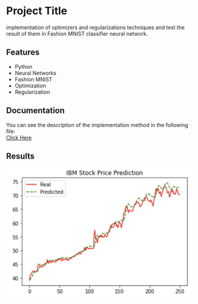
# Project Title

implementation of optimizers and regularizations techniques and test the result of them in Fashion MNIST classifier neural network.

## Features

- Python
- Neural Networks
- Fashion MNIST
- Optimization 
- Regularization


## Documentation

You can see the description of the implementation method in the following file:  
[Click Here](https://linktodocumentation)

## Results 

![App Screenshot](https://github.com/kiananvari/LSTM-price-prediction/raw/main/Result.png)

